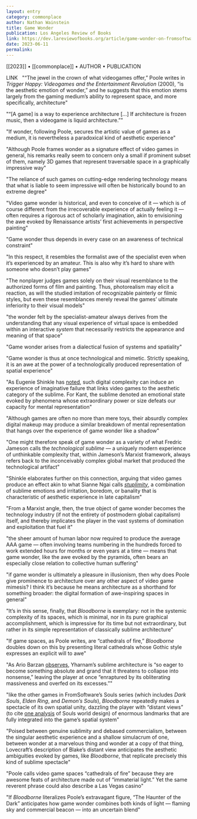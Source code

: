 ```yaml
---
layout: entry
category: commonplace
author: Nathan Wainstein
title: Game Wonder
publication: Los Angeles Review of Books
link: https://dev.lareviewofbooks.org/article/game-wonder-on-fromsoftwares-bloodborne-and-h-p-lovecrafts-the-haunter-of-the-dark/
date: 2023-06-11
permalink:
---
```


[[2023]] • [[commonplace]] • AUTHOR • PUBLICATION

LINK
 
"“The jewel in the crown of what videogames offer,” Poole writes in *Trigger Happy: Videogames and the Entertainment Revolution* (2000), “is the aesthetic emotion of wonder,” and he suggests that this emotion stems largely from the gaming medium’s ability to represent space, and more specifically, architecture"

"“[A game] is a way to experience architecture […] If architecture is frozen music, then a videogame is liquid architecture.”"

"If wonder, following Poole, secures the artistic value of games as a medium, it is nevertheless a paradoxical kind of aesthetic experience"

"Although Poole frames wonder as a signature effect of video games in general, his remarks really seem to concern only a small if prominent subset of them, namely 3D games that represent traversable space in a graphically impressive way"

"The reliance of such games on cutting-edge rendering technology means that what is liable to seem impressive will often be historically bound to an extreme degree"

"Video game wonder is historical, and even to conceive of it — which is of course different from the irrecoverable experience of actually feeling it — often requires a rigorous act of scholarly imagination, akin to envisioning the awe evoked by Renaissance artists’ first achievements in perspective painting"

"Game wonder thus depends in every case on an awareness of technical constraint"

"In this respect, it resembles the formalist awe of the specialist even when it’s experienced by an amateur. This is also why it’s hard to share with someone who doesn’t play games"

"The nonplayer judges games solely on their visual resemblance to the authorized forms of film and painting. Thus, photorealism may elicit a reaction, as will the studied imitation of recognizable painterly or filmic styles, but even these resemblances merely reveal the games’ ultimate inferiority to their visual models"

"the wonder felt by the specialist-amateur always derives from the understanding that any visual experience of virtual space is embedded within an interactive *system* that necessarily restricts the appearance and meaning of that space"

"Game wonder arises from a dialectical fusion of systems and spatiality"

"Game wonder is thus at once technological and mimetic. Strictly speaking, it is an awe at the power of a technologically produced representation of spatial experience"

"As Eugenie Shinkle has [noted](https://www.tate.org.uk/art/research-publications/the-sublime/eugenie-shinkle-video-games-and-the-technological-sublime-r1136830), such digital complexity can induce an experience of imaginative failure that links video games to the aesthetic category of the sublime. For Kant, the sublime denoted an emotional state evoked by phenomena whose extraordinary power or size defeats our capacity for mental representation"

"Although games are often no more than mere toys, their absurdly complex digital makeup may produce a similar breakdown of mental representation that hangs over the experience of game wonder like a shadow"

"One might therefore speak of game wonder as a variety of what Fredric Jameson calls the *technological sublime —* a uniquely modern experience of unthinkable complexity that, within Jameson’s Marxist framework, always refers back to the inconceivably complex global market that produced the technological artifact"

"Shinkle elaborates further on this connection, arguing that video games produce an effect akin to what Sianne Ngai calls [*stuplimity*](https://muse.jhu.edu/article/27722/), a combination of sublime emotions and irritation, boredom, or banality that is characteristic of aesthetic experience in late capitalism"

"From a Marxist angle, then, the true object of game wonder becomes the technology industry (if not the entirety of postmodern global capitalism) itself, and thereby implicates the player in the vast systems of domination and exploitation that fuel it"

"the sheer amount of human labor now required to produce the average AAA game — often involving teams numbering in the hundreds forced to work extended hours for months or even years at a time — means that game wonder, like the awe evoked by the pyramids, often bears an especially close relation to collective human suffering"

"if game wonder is ultimately a pleasure in illusionism, then why does Poole give prominence to architecture over any other aspect of video game mimesis? I think it’s because he means architecture as a shorthand for something broader: the digital formation of awe-inspiring spaces in general"

"It’s in this sense, finally, that *Bloodborne* is exemplary: not in the systemic complexity of its spaces, which is minimal, nor in its pure graphical accomplishment, which is impressive for its time but not extraordinary, but rather in its simple representation of classically sublime architecture"

"If game spaces, as Poole writes, are “cathedrals of fire,” *Bloodborne* doubles down on this by presenting literal cathedrals whose Gothic style expresses an explicit will to awe"

"As Ario Barzan [observes](https://killscreen.com/previously/articles/understanding-sublime-architecture-bloodborne/), Yharnam’s sublime architecture is “so eager to become something absolute and grand that it threatens to collapse into nonsense,” leaving the player at once “enraptured by its obliterating massiveness and overfed on its excesses.”"

"like the other games in FromSoftware’s Souls series (which includes *Dark Souls*, *Elden Ring*, and *Demon’s Souls*), *Bloodborne* repeatedly makes a spectacle of its own spatial unity, dazzling the player with “distant views” (to cite [one analysis](https://illusorywall.tumblr.com/post/132589360859/dark-souls-1-distant-views-explained-part-1) of Souls world design) of enormous landmarks that are fully integrated into the game’s spatial system"

"Poised between genuine sublimity and debased commercialism, between the singular aesthetic experience and a shallow simulacrum of one, between wonder at a marvelous thing and wonder at a copy of that thing, Lovecraft’s description of Blake’s distant view anticipates the aesthetic ambiguities evoked by games, like *Bloodborne*, that replicate precisely this kind of sublime spectacle"

"Poole calls video game spaces “cathedrals of fire” because they are awesome feats of architecture made out of “immaterial light.” Yet the same reverent phrase could also describe a Las Vegas casino"

"If *Bloodborne* literalizes Poole’s extravagant figure, “The Haunter of the Dark” anticipates how game wonder combines both kinds of light — flaming sky and commercial beacon — into an uncertain blend"
